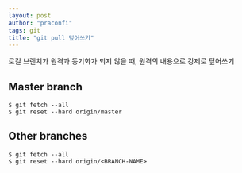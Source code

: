 ```yaml
---
layout: post
author: "praconfi"
tags: git
title: "git pull 덮어쓰기"
---
```


로컬 브랜치가 원격과 동기화가 되지 않을 때, 원격의 내용으로 강제로 덮어쓰기

## Master branch
```
$ git fetch --all
$ git reset --hard origin/master
```

## Other branches
```
$ git fetch --all
$ git reset --hard origin/<BRANCH-NAME>
```